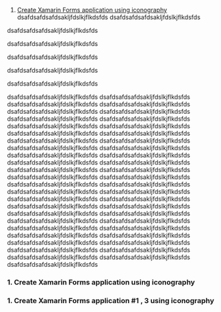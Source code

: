 1. [Create Xamarin Forms application using iconography](#1-create-xamarin-forms-application-using-iconography)
dsafdsafdsafdsakljfdslkjflkdsfds
dsafdsafdsafdsakljfdslkjflkdsfds

dsafdsafdsafdsakljfdslkjflkdsfds

dsafdsafdsafdsakljfdslkjflkdsfds

dsafdsafdsafdsakljfdslkjflkdsfds

dsafdsafdsafdsakljfdslkjflkdsfds

dsafdsafdsafdsakljfdslkjflkdsfds

dsafdsafdsafdsakljfdslkjflkdsfds
dsafdsafdsafdsakljfdslkjflkdsfds
dsafdsafdsafdsakljfdslkjflkdsfds
dsafdsafdsafdsakljfdslkjflkdsfds
dsafdsafdsafdsakljfdslkjflkdsfds
dsafdsafdsafdsakljfdslkjflkdsfds
dsafdsafdsafdsakljfdslkjflkdsfds
dsafdsafdsafdsakljfdslkjflkdsfds
dsafdsafdsafdsakljfdslkjflkdsfds
dsafdsafdsafdsakljfdslkjflkdsfds
dsafdsafdsafdsakljfdslkjflkdsfds
dsafdsafdsafdsakljfdslkjflkdsfds
dsafdsafdsafdsakljfdslkjflkdsfds
dsafdsafdsafdsakljfdslkjflkdsfds
dsafdsafdsafdsakljfdslkjflkdsfds
dsafdsafdsafdsakljfdslkjflkdsfds
dsafdsafdsafdsakljfdslkjflkdsfds
dsafdsafdsafdsakljfdslkjflkdsfds
dsafdsafdsafdsakljfdslkjflkdsfds
dsafdsafdsafdsakljfdslkjflkdsfds
dsafdsafdsafdsakljfdslkjflkdsfds
dsafdsafdsafdsakljfdslkjflkdsfds
dsafdsafdsafdsakljfdslkjflkdsfds
dsafdsafdsafdsakljfdslkjflkdsfds
dsafdsafdsafdsakljfdslkjflkdsfds
dsafdsafdsafdsakljfdslkjflkdsfds
dsafdsafdsafdsakljfdslkjflkdsfds
dsafdsafdsafdsakljfdslkjflkdsfds
dsafdsafdsafdsakljfdslkjflkdsfds
dsafdsafdsafdsakljfdslkjflkdsfds
dsafdsafdsafdsakljfdslkjflkdsfds
dsafdsafdsafdsakljfdslkjflkdsfds
dsafdsafdsafdsakljfdslkjflkdsfds
dsafdsafdsafdsakljfdslkjflkdsfds
dsafdsafdsafdsakljfdslkjflkdsfds
dsafdsafdsafdsakljfdslkjflkdsfds
dsafdsafdsafdsakljfdslkjflkdsfds
dsafdsafdsafdsakljfdslkjflkdsfds
dsafdsafdsafdsakljfdslkjflkdsfds
dsafdsafdsafdsakljfdslkjflkdsfds
dsafdsafdsafdsakljfdslkjflkdsfds
dsafdsafdsafdsakljfdslkjflkdsfds
dsafdsafdsafdsakljfdslkjflkdsfds
dsafdsafdsafdsakljfdslkjflkdsfds
dsafdsafdsafdsakljfdslkjflkdsfds
dsafdsafdsafdsakljfdslkjflkdsfds
dsafdsafdsafdsakljfdslkjflkdsfds



### 1. Create Xamarin Forms application using iconography

### 1. Create Xamarin Forms application #1 , 3 using iconography
